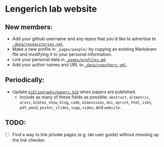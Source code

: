 # Lengerich lab website

## New members:

- Add your github username and any repos that you'd like to advertise to [`_data/respositories.yml`](./_data/repositories.yml).
- Make a new profile in `_pages/people/` by copying an existing Markdown file and modifying it to your personal information.
- Link your personal data in [`_pages/profiles.md`](./_pages/profiles.md).
- Add your author names and URL to [`_data/coauthors.yml`](./_data/coauthors.yml).

## Periodically:

- Update [`bibliography/papers.bib`](./bibliography/papers.bib) when papers are published.
  - Include as many of these fields as possible: `abstract`, `altmetric`, `arxiv`, `bibtex_show`, `blog`, `code`, `dimensions`, `doi`, `eprint`, `html`, `isbn`, `pdf`, `pmid`, `poster`, `slides`, `supp`, `video`, and `website`.

## TODO:
- [ ] Find a way to link private pages (e.g. lab user guide) without messing up the link checker.
